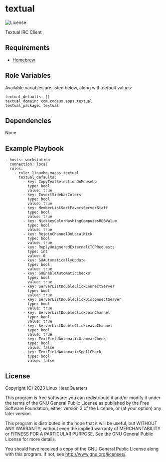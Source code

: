 # textual

![License](https://img.shields.io/badge/license-GPLv3-brightgreen.svg?style=flat)

Textual IRC Client

## Requirements

* [Homebrew](https://brew.sh)

## Role Variables

Available variables are listed below, along with default values:

    textual_defaults: []
    textual_domain: com.codeux.apps.textual
    textual_package: textual

## Dependencies

None

## Example Playbook

    - hosts: workstation
      connection: local
      roles:
        - role: linuxhq.macos.textual
          textual_defaults:
            - key: CopyTextSelectionOnMouseUp
              type: bool
              value: true
            - key: InvertSidebarColors
              type: bool
              value: true
            - key: MemberListSortFavorsServerStaff
              type: bool
              value: true
            - key: NickkeyColorHashingComputesRGBValue
              type: bool
              value: true
            - key: RejoinChannelOnLocalKick
              type: bool
              value: true
            - key: ReplyUnignoredExternalCTCPRequests
              type: int
              value: 0
            - key: SUAutomaticallyUpdate
              type: bool
              value: true
            - key: SUEnableAutomaticChecks
              type: bool
              value: true
            - key: ServerListDoubleClickConnectServer
              type: bool
              value: true
            - key: ServerListDoubleClickDisconnectServer
              type: bool
              value: true
            - key: ServerListDoubleClickJoinChannel
              type: bool
              value: true
            - key: ServerListDoubleClickLeaveChannel
              type: bool
              value: true
            - key: TextFieldAutomaticGrammarCheck
              type: bool
              value: false
            - key: TextFieldAutomaticSpellCheck
              type: bool
              value: false

## License

Copyright (C) 2023 Linux HeadQuarters

This program is free software: you can redistribute it and/or modify
it under the terms of the GNU General Public License as published by
the Free Software Foundation, either version 3 of the License, or
(at your option) any later version.

This program is distributed in the hope that it will be useful,
but WITHOUT ANY WARRANTY; without even the implied warranty of
MERCHANTABILITY or FITNESS FOR A PARTICULAR PURPOSE. See the
GNU General Public License for more details.

You should have received a copy of the GNU General Public License
along with this program. If not, see <http://www.gnu.org/licenses/>.
